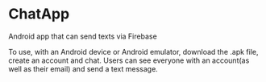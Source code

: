 # ChatApp
Android app that can send texts via Firebase

To use, with an Android device or Android emulator, download the .apk file, create an account and chat. Users can see everyone with an account(as well as their email) and send a text message.
